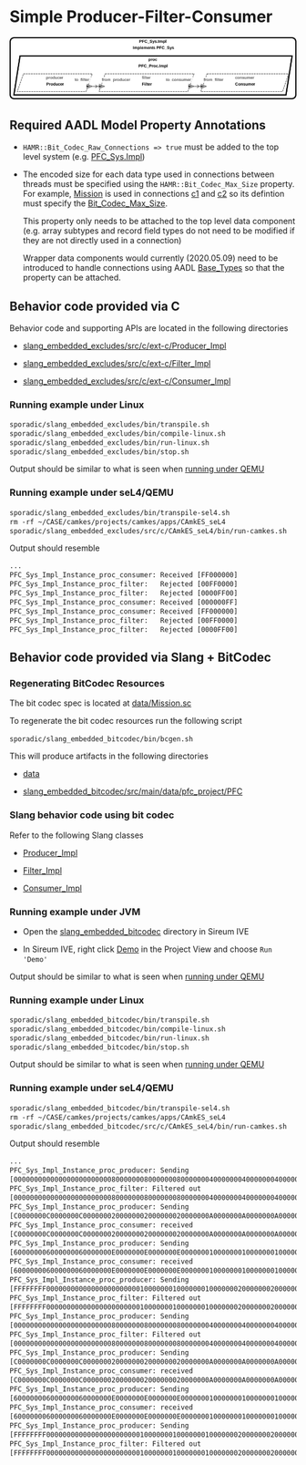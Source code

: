 # Simple Producer-Filter-Consumer

![arch](diagrams/arch.png)

## Required AADL Model Property Annotations

- `HAMR::Bit_Codec_Raw_Connections => true` must be added to the top level system (e.g. [PFC_Sys.Impl](PFC.aadl#L39))

- The encoded size for each data type used in connections between threads must be 
  specified using the `HAMR::Bit_Codec_Max_Size` property.  For example, 
  [Mission](PFC.aadl#L15-L23)
  is used in connections [c1](PFC.aadl#L51) and [c2](PFC.aadl#L52) so its defintion
  must specify the [Bit_Codec_Max_Size](PFC.aadl#L22).  
  
  This property
  only needs to be attached to the top level data component (e.g. array subtypes
  and record field types do not need to be modified if they are not directly
  used in a connection)
  
  Wrapper data components would currently (2020.05.09) need to be introduced to handle connections using 
  AADL 
  [Base_Types](https://github.com/osate/osate2/blob/master/core/org.osate.contribution.sei/resources/packages/Base_Types.aadl)
  so that the property can be attached.
  
## Behavior code provided via C
  
  Behavior code and supporting APIs are located in the following directories
  
  - [slang_embedded_excludes/src/c/ext-c/Producer_Impl](slang_embedded_excludes/src/c/ext-c/Producer_Impl)

  - [slang_embedded_excludes/src/c/ext-c/Filter_Impl](slang_embedded_excludes/src/c/ext-c/Filter_Impl)

  - [slang_embedded_excludes/src/c/ext-c/Consumer_Impl](slang_embedded_excludes/src/c/ext-c/Consumer_Impl)
  
### Running example under Linux
  
  ```
  sporadic/slang_embedded_excludes/bin/transpile.sh
  sporadic/slang_embedded_excludes/bin/compile-linux.sh 
  sporadic/slang_embedded_excludes/bin/run-linux.sh 
  sporadic/slang_embedded_excludes/bin/stop.sh 
  ```
  
  Output should be similar to what is seen when [running under QEMU](#running-example-under-sel4qemu)
  
### Running example under seL4/QEMU
  
  ```
  sporadic/slang_embedded_excludes/bin/transpile-sel4.sh
  rm -rf ~/CASE/camkes/projects/camkes/apps/CAmkES_seL4
  sporadic/slang_embedded_excludes/src/c/CAmkES_seL4/bin/run-camkes.sh
  ```
  
  Output should resemble
  
  ```
...
PFC_Sys_Impl_Instance_proc_consumer: Received [FF000000]
PFC_Sys_Impl_Instance_proc_filter:   Rejected [00FF0000]
PFC_Sys_Impl_Instance_proc_filter:   Rejected [0000FF00]
PFC_Sys_Impl_Instance_proc_consumer: Received [000000FF]
PFC_Sys_Impl_Instance_proc_consumer: Received [FF000000]
PFC_Sys_Impl_Instance_proc_filter:   Rejected [00FF0000]
PFC_Sys_Impl_Instance_proc_filter:   Rejected [0000FF00]
```

## Behavior code provided via Slang + BitCodec

### Regenerating BitCodec Resources

The bit codec spec is located at [data/Mission.sc](data/Mission.sc)

To regenerate the bit codec resources run the following script

```sporadic/slang_embedded_bitcodec/bin/bcgen.sh```


This will produce artifacts in the following directories

- [data](data) 

- [slang_embedded_bitcodec/src/main/data/pfc_project/PFC](slang_embedded_bitcodec/src/main/data/pfc_project/PFC)

### Slang behavior code using bit codec

Refer to the following Slang classes

- [Producer_Impl](slang_embedded_bitcodec/src/main/component/pfc_project/PFC/Producer_Impl.scala)

- [Filter_Impl](slang_embedded_bitcodec/src/main/component/pfc_project/PFC/Filter_Impl.scala)

- [Consumer_Impl](slang_embedded_bitcodec/src/main/component/pfc_project/PFC/Consumer_Impl.scala)

### Running example under JVM

- Open the [slang_embedded_bitcodec](slang_embedded_bitcodec) directory in Sireum IVE

- In Sireum IVE, right click [Demo](slang_embedded_bitcodec/src/main/architecture/pfc_project/Demo.scala) 
  in the Project View and choose ``Run 'Demo'``

Output should be similar to what is seen when [running under QEMU](#running-example-under-sel4qemu-1)

### Running example under Linux

```
sporadic/slang_embedded_bitcodec/bin/transpile.sh 
sporadic/slang_embedded_bitcodec/bin/compile-linux.sh 
sporadic/slang_embedded_bitcodec/bin/run-linux.sh 
sporadic/slang_embedded_bitcodec/bin/stop.sh 
```

Output should be similar to what is seen when [running under QEMU](#running-example-under-sel4qemu-1)

### Running example under seL4/QEMU

```
sporadic/slang_embedded_bitcodec/bin/transpile-sel4.sh 
rm -rf ~/CASE/camkes/projects/camkes/apps/CAmkES_seL4
sporadic/slang_embedded_bitcodec/src/c/CAmkES_seL4/bin/run-camkes.sh
```

Output should resemble

```
...
PFC_Sys_Impl_Instance_proc_producer: Sending [000000000000000000000000800000008000000080000000400000004000000040000000]
PFC_Sys_Impl_Instance_proc_filter: Filtered out [000000000000000000000000800000008000000080000000400000004000000040000000]
PFC_Sys_Impl_Instance_proc_producer: Sending [C0000000C0000000C0000000200000002000000020000000A0000000A0000000A0000000]
PFC_Sys_Impl_Instance_proc_consumer: received [C0000000C0000000C0000000200000002000000020000000A0000000A0000000A0000000]
PFC_Sys_Impl_Instance_proc_producer: Sending [600000006000000060000000E0000000E0000000E0000000100000001000000010000000]
PFC_Sys_Impl_Instance_proc_consumer: received [600000006000000060000000E0000000E0000000E0000000100000001000000010000000]
PFC_Sys_Impl_Instance_proc_producer: Sending [FFFFFFFF0000000000000000000000010000000100000001000000020000000200000002]
PFC_Sys_Impl_Instance_proc_filter: Filtered out [FFFFFFFF0000000000000000000000010000000100000001000000020000000200000002]
PFC_Sys_Impl_Instance_proc_producer: Sending [000000000000000000000000800000008000000080000000400000004000000040000000]
PFC_Sys_Impl_Instance_proc_filter: Filtered out [000000000000000000000000800000008000000080000000400000004000000040000000]
PFC_Sys_Impl_Instance_proc_producer: Sending [C0000000C0000000C0000000200000002000000020000000A0000000A0000000A0000000]
PFC_Sys_Impl_Instance_proc_consumer: received [C0000000C0000000C0000000200000002000000020000000A0000000A0000000A0000000]
PFC_Sys_Impl_Instance_proc_producer: Sending [600000006000000060000000E0000000E0000000E0000000100000001000000010000000]
PFC_Sys_Impl_Instance_proc_consumer: received [600000006000000060000000E0000000E0000000E0000000100000001000000010000000]
PFC_Sys_Impl_Instance_proc_producer: Sending [FFFFFFFF0000000000000000000000010000000100000001000000020000000200000002]
PFC_Sys_Impl_Instance_proc_filter: Filtered out [FFFFFFFF0000000000000000000000010000000100000001000000020000000200000002]

```

